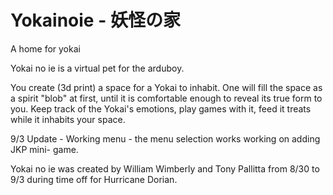 # Yokainoie - 妖怪の家
A home for yokai

Yokai no ie is a virtual pet for the arduboy. 

You create (3d print) a space for a Yokai to inhabit. One will fill the space as a spirit "blob" at first, until it is comfortable enough to reveal its true form to you. Keep track of the Yokai's emotions, play games with it, feed it treats while it inhabits your space. 


9/3 Update - Working menu - the menu selection works
working on adding JKP mini- game.

Yokai no ie was created by William Wimberly and Tony Pallitta from 8/30 to 9/3 during time off for Hurricane Dorian. 
